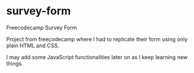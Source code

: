 # survey-form
 Freecodecamp Survey Form

Project from freecodecamp where I had to replicate their form using only plain HTML and CSS. 

I may add some JavaScript functionalities later on as I keep learning new things.